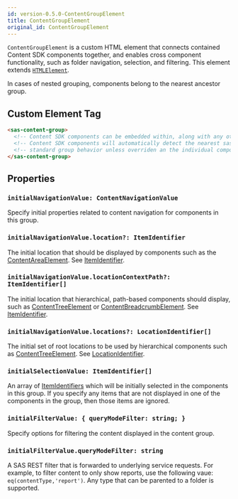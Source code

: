 ```yaml
---
id: version-0.5.0-ContentGroupElement
title: ContentGroupElement
original_id: ContentGroupElement
---
```


`ContentGroupElement` is a custom HTML element that connects contained Content SDK components together, and enables cross component functionality, such as folder navigation, selection, and filtering.  This element extends <a target="_blank" href="https://developer.mozilla.org/en-US/docs/Web/API/HTMLElement">`HTMLElement`</a>.

In cases of nested grouping, components belong to the nearest ancestor group.

## Custom Element Tag

```html
<sas-content-group>
  <!-- Content SDK components can be embedded within, along with any other markup for the page -->
  <!-- Content SDK components will automatically detect the nearest sas-content-group and use -->
  <!-- standard group behavior unless overriden an the individual component level -->
</sas-content-group>
```

## Properties

### `initialNavigationValue: ContentNavigationValue`

Specify initial properties related to content navigation for components in this group.

### `initialNavigationValue.location?: ItemIdentifier`

The initial location that should be displayed by components such as the [ContentAreaElement](ContentAreaElement.md). See [ItemIdentifier](ItemIdentifier.md).

### `initialNavigationValue.locationContextPath?: ItemIdentifier[]`

The initial location that hierarchical, path-based components should display, such as [ContentTreeElement](ContentTreeElement.md) or [ContentBreadcrumbElement](ContentBreadcrumbElement.md). See [ItemIdentifier](ItemIdentifier.md).

### `initialNavigationValue.locations?: LocationIdentifier[]`

The initial set of root locations to be used by hierarchical components such as [ContentTreeElement](ContentTreeElement.md). See [LocationIdentifier](LocationIdentifier.md).

### `initialSelectionValue: ItemIdentifier[]`

An array of [ItemIdentifiers](ItemIdentifier.md) which will be initially selected in the components in this group. If you specify any items that are not displayed in one of the components in the group, then those items are ignored.

### `initialFilterValue: { queryModeFilter: string; }`

Specify options for filtering the content displayed in the content group.

### `initialFilterValue.queryModeFilter: string`

A SAS REST filter that is forwarded to underlying service requests. For example, to filter content to only show reports, use the following vaue: `eq(contentType,'report')`. Any type that can be parented to a folder is supported.
